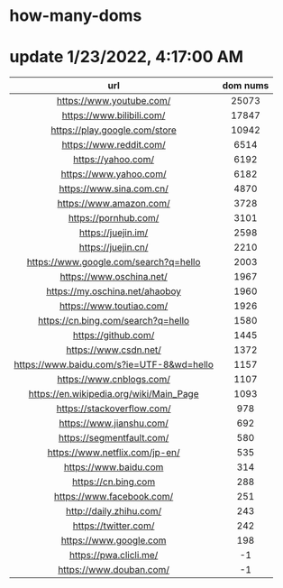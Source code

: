 # how-many-doms

# update 1/23/2022, 4:17:00 AM

url | dom nums
:-: | :-:
https://www.youtube.com/ | 25073
https://www.bilibili.com/ | 17847
https://play.google.com/store | 10942
https://www.reddit.com/ | 6514
https://yahoo.com/ | 6192
https://www.yahoo.com/ | 6182
https://www.sina.com.cn/ | 4870
https://www.amazon.com/ | 3728
https://pornhub.com/ | 3101
https://juejin.im/ | 2598
https://juejin.cn/ | 2210
https://www.google.com/search?q=hello | 2003
https://www.oschina.net/ | 1967
https://my.oschina.net/ahaoboy | 1960
https://www.toutiao.com/ | 1926
https://cn.bing.com/search?q=hello | 1580
https://github.com/ | 1445
https://www.csdn.net/ | 1372
https://www.baidu.com/s?ie=UTF-8&wd=hello | 1157
https://www.cnblogs.com/ | 1107
https://en.wikipedia.org/wiki/Main_Page | 1093
https://stackoverflow.com/ | 978
https://www.jianshu.com/ | 692
https://segmentfault.com/ | 580
https://www.netflix.com/jp-en/ | 535
https://www.baidu.com | 314
https://cn.bing.com | 288
https://www.facebook.com/ | 251
http://daily.zhihu.com/ | 243
https://twitter.com/ | 242
https://www.google.com | 198
https://pwa.clicli.me/ | -1
https://www.douban.com/ | -1
